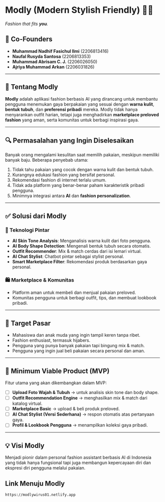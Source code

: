 # Modly (Modern Stylish Friendly) 👗✨  
_Fashion that fits **you**._

## 👥 Co-Founders
- **Muhammad Nadhif Fasichul Ilmi** (2206813416)  
- **Naufal Rusyda Santosa** (2206813353)  
- **Muhammad Abrisam C. J.** (2206026050)  
- **Ajriya Muhammad Arkan** (2206031826)  

---

## 🧠 Tentang Modly
**Modly** adalah aplikasi fashion berbasis AI yang dirancang untuk membantu pengguna menemukan gaya berpakaian yang sesuai dengan **warna kulit**, **bentuk tubuh**, dan **preferensi pribadi** mereka. Modly tidak hanya menyarankan outfit harian, tetapi juga menghadirkan **marketplace preloved fashion** yang aman, serta komunitas untuk berbagi inspirasi gaya.

---

## 🔍 Permasalahan yang Ingin Diselesaikan

Banyak orang mengalami kesulitan saat memilih pakaian, meskipun memiliki banyak baju. Beberapa penyebab utama:

1. Tidak tahu pakaian yang cocok dengan warna kulit dan bentuk tubuh.
2. Kurangnya edukasi fashion yang bersifat personal.
3. Rekomendasi fashion di internet terlalu umum.
4. Tidak ada platform yang benar-benar paham karakteristik pribadi pengguna.
5. Minimnya integrasi antara **AI** dan **fashion personalization**.

---

## ✅ Solusi dari Modly

### 🔧 Teknologi Pintar
- **AI Skin Tone Analysis**: Menganalisis warna kulit dari foto pengguna.
- **AI Body Shape Detection**: Mengenali bentuk tubuh secara otomatis.
- **Outfit Recommender**: Mix & match cerdas dari isi lemari virtual.
- **AI Chat Stylist**: Chatbot pintar sebagai stylist personal.
- **Smart Marketplace Filter**: Rekomendasi produk berdasarkan gaya personal.

### 🛍 Marketplace & Komunitas
- Platform aman untuk membeli dan menjual pakaian preloved.
- Komunitas pengguna untuk berbagi outfit, tips, dan membuat lookbook pribadi.

---

## 🎯 Target Pasar
- Mahasiswa dan anak muda yang ingin tampil keren tanpa ribet.
- Fashion enthusiast, termasuk hijabers.
- Pengguna yang punya banyak pakaian tapi bingung mix & match.
- Pengguna yang ingin jual beli pakaian secara personal dan aman.

---

## 🔨 Minimum Viable Product (MVP)

Fitur utama yang akan dikembangkan dalam MVP:

- [ ] **Upload Foto Wajah & Tubuh** → untuk analisis skin tone dan body shape.
- [ ] **Outfit Recommendation Engine** → menghasilkan mix & match dari katalog virtual.
- [ ] **Marketplace Basic** → upload & beli produk preloved.
- [ ] **AI Chat Stylist (Versi Sederhana)** → respon otomatis atas pertanyaan gaya.
- [ ] **Profil & Lookbook Pengguna** → menampilkan koleksi gaya pribadi.

---

## 💡 Visi Modly
Menjadi pionir dalam personal fashion assistant berbasis AI di Indonesia yang tidak hanya fungsional tapi juga membangun kepercayaan diri dan ekspresi diri pengguna melalui pakaian.

## Link Menuju Modly
```
https://modlywirus01.netlify.app
```
